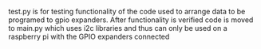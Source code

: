 test.py is for testing functionality of the code used to arrange data to be programed to gpio expanders.
After functionality is verified code is moved to main.py which uses i2c libraries and thus can only be used on a raspberry pi with the GPIO expanders connected